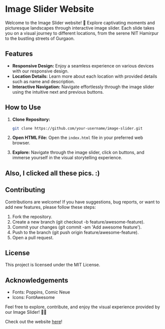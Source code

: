 # Image Slider Website

Welcome to the Image Slider website! 🌟 Explore captivating moments and picturesque landscapes through interactive image slider. Each slide takes you on a visual journey to different locations, from the serene NIT Hamirpur to the bustling streets of Gurgaon.

## Features

- **Responsive Design:**
  Enjoy a seamless experience on various devices with our responsive design.
- **Location Details:**
  Learn more about each location with provided details such as name and description.
- **Interactive Navigation:**
  Navigate effortlessly through the image slider using the intuitive next and previous buttons.

## How to Use

1. **Clone Repository:**
   ```bash
   git clone https://github.com/your-username/image-slider.git
   ```

2. **Open HTML File:** 
   Open the `index.html` file in your preferred web browser.

3. **Explore:**
   Navigate through the image slider, click on buttons, and immerse yourself in the visual storytelling experience.
   
## Also, I clicked all these pics. :)

## Contributing

Contributions are welcome! If you have suggestions, bug reports, or want to add new features, please follow these steps:

1. Fork the repository.
2. Create a new branch (git checkout -b feature/awesome-feature).
3. Commit your changes (git commit -am 'Add awesome feature').
4. Push to the branch (git push origin feature/awesome-feature).
5. Open a pull request.


## License

This project is licensed under the MIT License[](LICENSE).

## Acknowledgements

* Fonts: Poppins, Comic Neue
* Icons: FontAwesome

Feel free to explore, contribute, and enjoy the visual experience provided by our Image Slider! 🌄✨

Check out the website [here](https://shivoham8.github.io/Image-Slider-Showcase/)!
